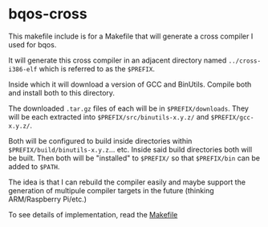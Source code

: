 # bqos-cross

This makefile include is for a Makefile that will
generate a cross compiler I used for bqos.

It will generate this cross compiler in an adjacent
directory named `../cross-i386-elf` which is referred to as the
`$PREFIX`.

Inside which it will download a version of GCC and BinUtils.
Compile both and install both to this directory.

The downloaded `.tar.gz` files of each will be in `$PREFIX/downloads`.  They will be each extracted into `$PREFIX/src/binutils-x.y.z/` and `$PREFIX/gcc-x.y.z/`.

Both will be configured to build inside directories within `$PREFIX/build/binutils-x.y.z`... etc.  Inside said build directories both will be built.  Then both will be "installed" to `$PREFIX/` so that `$PREFIX/bin` can be added to `$PATH`.

The idea is that I can rebuild the compiler easily and maybe support the generation of multipule compiler targets in the future (thinking ARM/Raspberry Pi/etc.)

To see details of implementation, read the [Makefile](./Makefile)